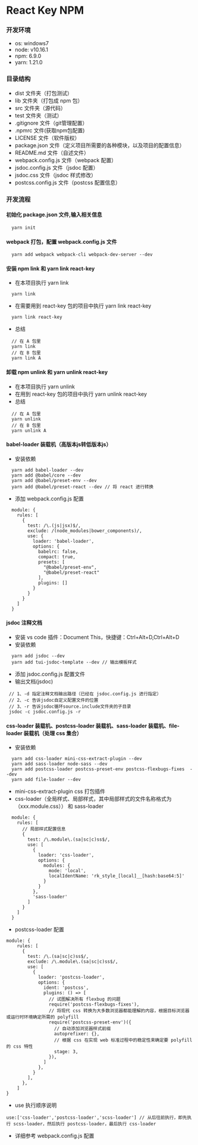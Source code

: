 # React Key NPM

### 开发环境
* os: windows7
* node: v10.16.1
* npm: 6.9.0
* yarn: 1.21.0

### 目录结构
  * dist 文件夹（打包测试）
  * lib 文件夹（打包成 npm 包）
  * src 文件夹（源代码）
  * test 文件夹（测试）
  * .gitignore 文件（git管理配置）
  * .npmrc 文件(获取npm包配置) 
  * LICENSE 文件（软件版权）
  * package.json 文件（定义项目所需要的各种模块，以及项目的配置信息）
  * README.md 文件（自述文件）
  * webpack.config.js 文件（webpack 配置）
  * jsdoc.config.js 文件（jsdoc 配置）
  * jsdoc.css 文件（jsdoc 样式修改）
  * postcss.config.js 文件（postcss 配置信息）

### 开发流程

#### 初始化 package.json 文件,输入相关信息
  ```
    yarn init
  ```

#### webpack 打包，配置 webpack.config.js 文件
  ```
    yarn add webpack webpack-cli webpack-dev-server --dev
  ```

#### 安装 npm link 和 yarn link react-key
  * 在本项目执行 yarn link
  ```
    yarn link
  ```
  * 在需要用到 react-key 包的项目中执行 yarn link react-key
  ```
    yarn link react-key
  ```
  * 总结
  ```
    // 在 A 包里
    yarn link
    // 在 B 包里
    yarn link A
  ```

#### 卸载 npm unlink 和 yarn unlink react-key
  * 在本项目执行 yarn unlink
  * 在用到 react-key 包的项目中执行 yarn unlink react-key
  * 总结
  ```
    // 在 A 包里
    yarn unlink
    // 在 B 包里
    yarn unlink A
  ```

#### babel-loader 装载机（高版本js转低版本js）
  * 安装依赖
  ```
    yarn add babel-loader --dev
    yarn add @babel/core --dev
    yarn add @babel/preset-env --dev
    yarn add @babel/preset-react --dev // 将 react 进行转换
  ```
  * 添加 webpack.config.js 配置
  ```
    module: {
      rules: [
        {
          test: /\.(js|jsx)$/,
          exclude: /(node_modules|bower_components)/,
          use: {
            loader: 'babel-loader',
            options: {
              babelrc: false,
              compact: true,
              presets: [
                "@babel/preset-env",
                "@babel/preset-react"
              ],
              plugins: []
            }
          }
        }
      ]
    }
  ```


#### jsdoc 注释文档
  * 安装 vs code 插件：Document This，快捷键：Ctrl+Alt+D,Ctrl+Alt+D
  * 安装依赖
  ```
    yarn add jsdoc --dev
    yarn add tui-jsdoc-template --dev // 输出模板样式
  ```
  *  添加 jsdoc.config.js 配置文件
  * 输出文档(jsdoc)
   ```
    // 1、-d 指定注释文档输出路径（已经在 jsdoc.config.js 进行指定）
    // 2、-c 告诉jsdoc自定义配置文件的位置
    // 3、-r 告诉jsdoc循环source.include文件夹的子目录
    jsdoc -c jsdoc.config.js -r
   ```
  
#### css-loader 装载机、postcss-loader 装载机、sass-loader 装载机、file-loader 装载机（处理 css 集合）
  * 安装依赖
  ```
    yarn add css-loader mini-css-extract-plugin --dev
    yarn add sass-loader node-sass --dev
    yarn add postcss-loader postcss-preset-env postcss-flexbugs-fixes  --dev
    yarn add file-loader --dev
  ```
  * mini-css-extract-plugin  css 打包插件
  * css-loader（全局样式、局部样式，其中局部样式的文件名称格式为（xxx.module.css）） 和 sass-loader
  ```
    module: {
      rules: [
        // 局部样式配置信息
        {
          test: /\.module\.(sa|sc|c)ss$/,
          use: [
            {
              loader: 'css-loader',
              options: {
                modules: {
                  mode: 'local',
                  localIdentName: 'rk_style_[local]__[hash:base64:5]'
                }
              }
            },
            'sass-loader'
          ]
        }
      ]
    }
  ```
  * postcss-loader 配置
  ```
  module: {
      rules: [
        {
          test: /\.(sa|sc|c)ss$/,
          exclude: /\.module\.(sa|sc|c)ss$/,
          use: [
            {
              loader: 'postcss-loader',
              options: {
                ident: 'postcss',
                plugins: () => [
                  // 试图解决所有 flexbug 的问题
                  require('postcss-flexbugs-fixes'),
                  // 将现代 css 转换为大多数浏览器都能理解的内容，根据目标浏览器或运行时环境确定所需的 polyfill
                  require('postcss-preset-env')({
                    // 自动添加浏览器样式前缀
                    autoprefixer: {},
                    // 根据 css 在实现 web 标准过程中的稳定性来确定要 polyfill 的 css 特性
                    stage: 3,
                  }),
                ]
              },
            }
          ],
        },
      ]
  }
  ```
  * use 执行顺序说明
  ```
  use:['css-loader','postcss-loader','scss-loader'] // 从后往前执行，即先执行 scss-loader，然后执行 postcss-loader，最后执行 css-loader
  ```
  * 详细参考 webpack.config.js 配置